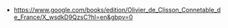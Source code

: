 
- https://www.google.com/books/edition/Olivier_de_Clisson_Connetable_de_France/X_wsdkD9QzsC?hl=en&gbpv=0

